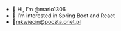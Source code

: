 - 👋 Hi, I’m @mario1306
- 👀 I’m interested in Spring Boot and React
- 🌱mkwiecin@poczta.onet.pl

<!---
mario1306/mario1306 is a ✨ special ✨ repository because its `README.md` (this file) appears on your GitHub profile.
You can click the Preview link to take a look at your changes.
--->
